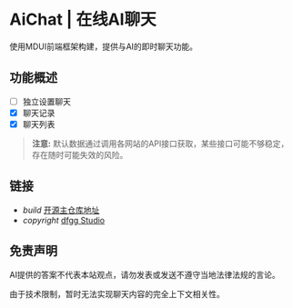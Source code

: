# AiChat | 在线AI聊天 
 
使用MDUI前端框架构建，提供与AI的即时聊天功能。
 
## 功能概述
 
- [ ] 独立设置聊天
- [x] 聊天记录
- [x] 聊天列表
 
> **注意:** 默认数据通过调用各网站的API接口获取，某些接口可能不够稳定，存在随时可能失效的风险。
 
## 链接
 
- <i class="mdui-icon material-icons">build</i> [开源主仓库地址](https://github.com/dfggmc/aichat)
- <i class="mdui-icon material-icons">copyright</i> [dfgg Studio](https://studio.dfggmc.top/)
 
## 免责声明
 
AI提供的答案不代表本站观点，请勿发表或发送不遵守当地法律法规的言论。
 
由于技术限制，暂时无法实现聊天内容的完全上下文相关性。
